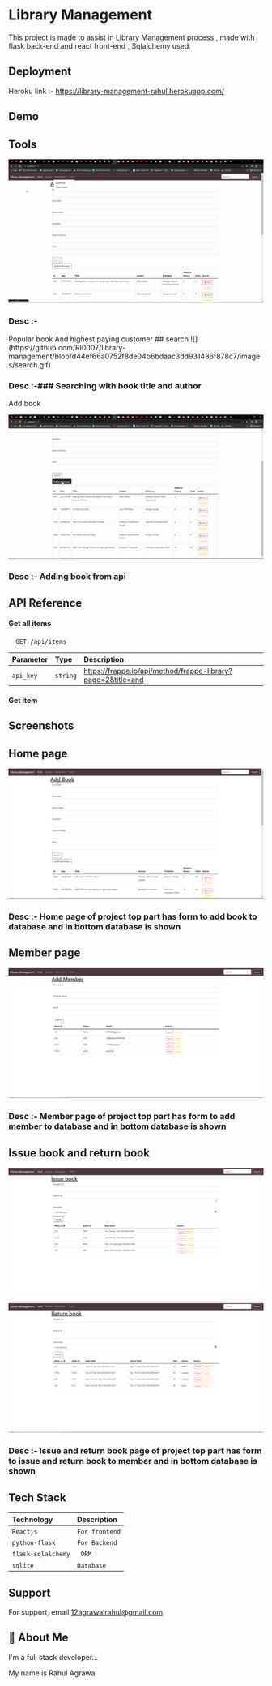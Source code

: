
# Library Management

This project is made to assist in Library Management process , made with flask back-end and react front-end , Sqlalchemy used.


## Deployment

Heroku link :- https://library-management-rahul.herokuapp.com/


## Demo

## Tools
![](https://github.com/Rl0007/library-management/blob/main/images/tools.gif)
<h3>Desc :-</h3>Popular book And highest paying customer
## search
![](https://github.com/Rl0007/library-management/blob/d44ef66a0752f8de04b6bdaac3dd931486f878c7/images/search.gif)

### Desc :-### Searching with book title and author

Add book

![](https://github.com/Rl0007/library-management/blob/d44ef66a0752f8de04b6bdaac3dd931486f878c7/images/addbook.gif)

### Desc :- Adding book from api 

## API Reference

#### Get all items

```http
  GET /api/items
```

| Parameter | Type     | Description                |
| :-------- | :------- | :------------------------- |
| `api_key` | `string` |https://frappe.io/api/method/frappe-library?page=2&title=and |

#### Get item
## Screenshots
## Home page

![](https://github.com/Rl0007/library-management/blob/d44ef66a0752f8de04b6bdaac3dd931486f878c7/images/homepage.PNG)

### Desc :- Home page of project top part has form to add book to database and in bottom database is shown

## Member page

![](https://github.com/Rl0007/library-management/blob/d44ef66a0752f8de04b6bdaac3dd931486f878c7/images/member.PNG)

### Desc :- Member page of project top part has form to add member to database and in bottom database is shown

## Issue book and return book 

![](https://github.com/Rl0007/library-management/blob/d44ef66a0752f8de04b6bdaac3dd931486f878c7/images/issuebook.PNG)


![](https://github.com/Rl0007/library-management/blob/d44ef66a0752f8de04b6bdaac3dd931486f878c7/images/returnbook.PNG)

### Desc :- Issue and return book page of project top part has form to issue and return book to member and in bottom database is shown

## Tech Stack

| Technology | Description     |                    
| :-------- | :------- | 
| `Reactjs`      | `For frontend` |
| `python-flask`      | `For Backend` | 
| `flask-sqlalchemy`      | ` ORM` |
| `sqlite`      | `Database` | 




## Support

For support, email 12agrawalrahul@gmail.com


## 🚀 About Me
I'm a full stack developer...

My name is Rahul Agrawal 
